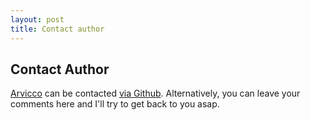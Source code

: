 ```yaml
---
layout: post
title: Contact author
---
```


## Contact Author

[Arvicco](http://github.com/arvicco)
can be contacted [via Github](http://github.com/inbox/new/arvicco). Alternatively,
you can leave your comments here and I'll try to get back to you asap.